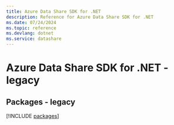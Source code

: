 ```yaml
---
title: Azure Data Share SDK for .NET
description: Reference for Azure Data Share SDK for .NET
ms.date: 07/24/2024
ms.topic: reference
ms.devlang: dotnet
ms.service: datashare
---
```

# Azure Data Share SDK for .NET - legacy
## Packages - legacy
[!INCLUDE [packages](data-share-index.md)]